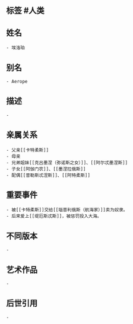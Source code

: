 ## 标签  #人类
## 姓名
	- 埃洛珀
## 别名
	- Aerope
## 描述
	-
## 亲属关系
	- 父亲[[卡特柔斯]]
	- 母亲
	- 兄弟姐妹[[克吕墨涅（弥诺斯之女）]]、[[阿尔忒墨涅斯]]
	- 子女[[阿伽门农]]、[[墨涅拉俄斯]]
	- 配偶[[普勒斯忒涅斯]]、[[阿特柔斯]]
## 重要事件
	- 被[[卡特柔斯]]交给[[瑙普利俄斯（航海家）]]卖为奴隶。
	- 后来爱上[[堤厄斯忒斯]]，被惩罚投入大海。
## 不同版本
	-
## 艺术作品
	-
## 后世引用
	-
